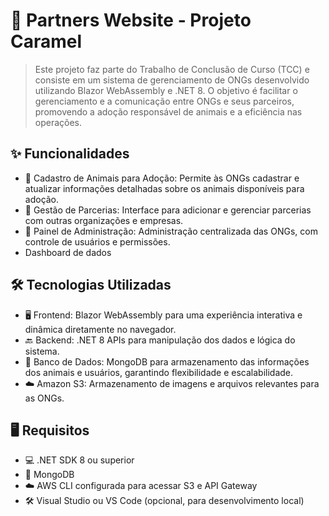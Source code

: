 # 🐾 Partners Website - Projeto Caramel
> Este projeto faz parte do Trabalho de Conclusão de Curso (TCC) e consiste em um sistema de gerenciamento de ONGs desenvolvido utilizando Blazor WebAssembly e .NET 8. O objetivo é facilitar o gerenciamento e a comunicação entre ONGs e seus parceiros, promovendo a adoção responsável de animais e a eficiência nas operações.

## ✨ Funcionalidades
- 🐶 Cadastro de Animais para Adoção: Permite às ONGs cadastrar e atualizar informações detalhadas sobre os animais disponíveis para adoção.
- 🤝 Gestão de Parcerias: Interface para adicionar e gerenciar parcerias com outras organizações e empresas.
- 🔧 Painel de Administração: Administração centralizada das ONGs, com controle de usuários e permissões.
- Dashboard de dados

## 🛠️ Tecnologias Utilizadas
- 🖥️ Frontend: Blazor WebAssembly para uma experiência interativa e dinâmica diretamente no navegador.
- 🔙 Backend: .NET 8 APIs para manipulação dos dados e lógica do sistema.
- 📂 Banco de Dados: MongoDB para armazenamento das informações dos animais e usuários, garantindo flexibilidade e escalabilidade.
- ☁️ Amazon S3: Armazenamento de imagens e arquivos relevantes para as ONGs.

## 🖥️ Requisitos
- 💻 .NET SDK 8 ou superior
- 🐘 MongoDB
- ☁️ AWS CLI configurada para acessar S3 e API Gateway
- 🛠️ Visual Studio ou VS Code (opcional, para desenvolvimento local)
